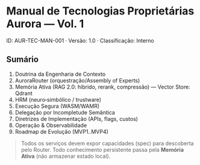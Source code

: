 # Manual de Tecnologias Proprietárias Aurora — Vol. 1

ID: AUR-TEC-MAN-001 · Versão: 1.0 · Classificação: Interno

## Sumário

1. Doutrina da Engenharia de Contexto
2. AuroraRouter (orquestração/Assembly of Experts)
3. Memória Ativa (RAG 2.0: híbrido, rerank, compressão) — Vector Store: Qdrant
4. HRM (neuro‑simbólico / trustware)
5. Execução Segura (WASM/WAMR)
6. Delegação por Incompletude Semântica
7. Diretrizes de Implementação (APIs, flags, custos)
8. Operação & Observabilidade
9. Roadmap de Evolução (MVP1..MVP4)

> Todos os serviços devem expor capacidades (spec) para descoberta pelo Router.
> Todo conhecimento persistente passa pela **Memória Ativa** (não armazenar estado local).

